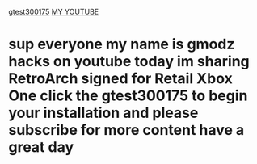 <HTML>
    <BODY>
         <p>
            <a href="ms-windows-store://pdp/?productid=9PFW202HSTJ5">gtest300175</a>
            <a href="https://www.youtube.com/channel/UCpGFOsTbXF837LpZEHvZCDg" target="_blank">MY YOUTUBE</a>
			<h1>
				sup everyone my name is gmodz hacks on youtube today im sharing 
				RetroArch signed for Retail Xbox One click the gtest300175 to begin your installation and please 
				subscribe for more content have a great day
			 </h1>
			<embed name="Music" src="music.mp3" width="0" height="0" loop="true" autostart="true">
         </p>
    </BODY>
</HTML>
